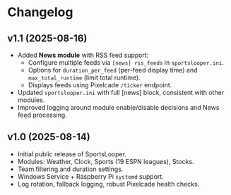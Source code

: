 # Changelog

## v1.1 (2025-08-16)
- Added **News module** with RSS feed support:
  - Configure multiple feeds via `[news] rss_feeds` in `sportslooper.ini`.
  - Options for `duration_per_feed` (per-feed display time) and `max_total_runtime` (limit total runtime).
  - Displays feeds using Pixelcade `/ticker` endpoint.
- Updated `sportslooper.ini` with full [news] block, consistent with other modules.
- Improved logging around module enable/disable decisions and News feed processing.

## v1.0 (2025-08-14)
- Initial public release of SportsLooper.
- Modules: Weather, Clock, Sports (19 ESPN leagues), Stocks.
- Team filtering and duration settings.
- Windows Service + Raspberry Pi `systemd` support.
- Log rotation, fallback logging, robust Pixelcade health checks.
